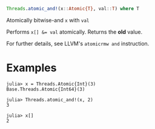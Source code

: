 ```julia
Threads.atomic_and!(x::Atomic{T}, val::T) where T
```

Atomically bitwise-and `x` with `val`

Performs `x[] &= val` atomically. Returns the **old** value.

For further details, see LLVM's `atomicrmw and` instruction.

# Examples

```jldoctest
julia> x = Threads.Atomic{Int}(3)
Base.Threads.Atomic{Int64}(3)

julia> Threads.atomic_and!(x, 2)
3

julia> x[]
2
```
